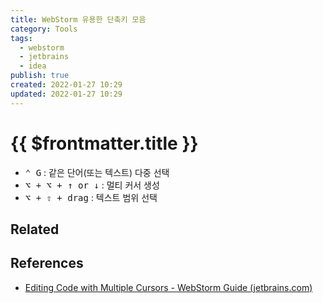 ```yaml
---
title: WebStorm 유용한 단축키 모음
category: Tools
tags:
  - webstorm
  - jetbrains
  - idea
publish: true
created: 2022-01-27 10:29
updated: 2022-01-27 10:29
---
```


# {{ $frontmatter.title }}

- <kbd>⌃ G</kbd> : 같은 단어(또는 텍스트) 다중 선택
- <kbd>⌥ + ⌥ + ↑ or ↓</kbd> : 멀티 커서 생성
- <kbd>⌥ + ⇧ + drag</kbd> : 텍스트 범위 선택

## Related

## References

- [Editing Code with Multiple Cursors - WebStorm Guide (jetbrains.com)](https://www.jetbrains.com/webstorm/guide/tips/multi-cursor/)
